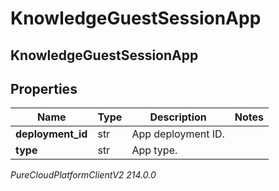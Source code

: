 # KnowledgeGuestSessionApp

## KnowledgeGuestSessionApp

## Properties

|Name | Type | Description | Notes|
|------------ | ------------- | ------------- | -------------|
| **deployment_id** | str | App deployment ID. | |
| **type** | str | App type. | |



_PureCloudPlatformClientV2 214.0.0_
